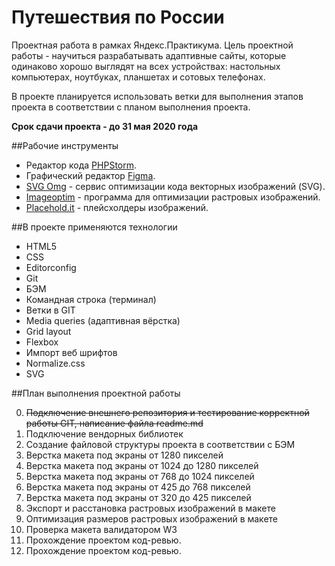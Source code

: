 # Путешествия по России

Проектная работа в рамках Яндекс.Практикума. Цель проектной работы - научиться разрабатывать адаптивные сайты, которые одинаково
хорошо выглядят на всех устройствах: настольных компьютерах, ноутбуках, планшетах и сотовых телефонах.

В проекте планируется использовать ветки для выполнения этапов проекта в соответствии с планом выполнения проекта.

__Срок сдачи проекта - до 31 мая 2020 года__

##Рабочие инструменты

* Редактор кода [PHPStorm](https://jetbrains.com).
* Графический редактор [Figma](https://www.figma.com/).
* [SVG Omg](https://jakearchibald.github.io/svgomg/) - сервис оптимизации кода векторных изображений (SVG).
* [Imageoptim](https://imageoptim.com/) - программа для оптимизации растровых изображений.
* [Placehold.it](https://placeholder.com/) - плейсхолдеры изображений.

##В проекте применяются технологии

* HTML5
* CSS
* Editorconfig
* Git
* БЭМ
* Командная строка (терминал)
* Ветки в GIT
* Media queries (адаптивная вёрстка)
* Grid layout
* Flexbox
* Импорт веб шрифтов
* Normalize.css
* SVG


##План выполнения проектной работы

0. ~~Подключение внешнего репозитория и тестирование корректной работы GIT, написание файла readme.md~~
1. Подключение вендорных библиотек
2. Создание файловой структуры проекта в соответствии с БЭМ
3. Верстка макета под экраны от 1280 пикселей
4. Верстка макета под экраны от 1024 до 1280 пикселей
5. Верстка макета под экраны от 768 до 1024 пикселей
6. Верстка макета под экраны от 425 до 768 пикселей
7. Верстка макета под экраны от 320 до 425 пикселей
8. Экспорт и расстановка растровых изображений в макете
8. Оптимизация размеров растровых изображений в макете
9. Проверка макета валидатором W3
10. Прохождение проектом код-ревью.
10. Прохождение проектом код-ревью.
